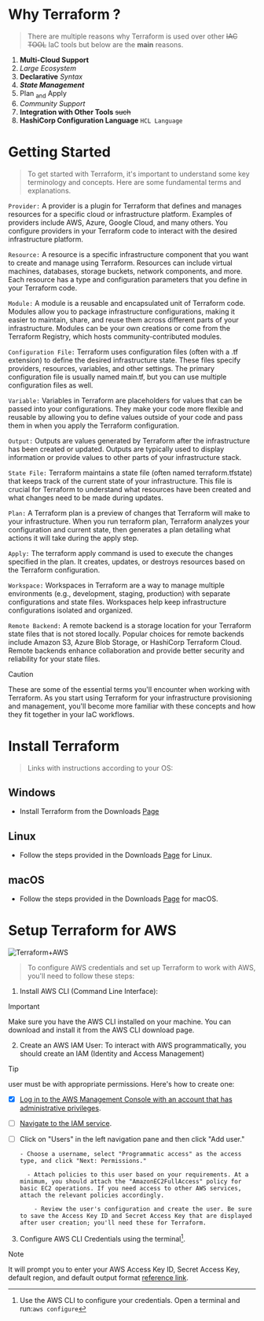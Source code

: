 

# Why Terraform ?

> There are multiple reasons why Terraform is used over other ~~IAC TOOL~~ IaC tools but below are the **main** reasons.

1. **Multi-Cloud Support**
2. *Large Ecosystem*
3. **Declarative** _Syntax_
4. ***State Management***
5. Plan <sub>and</sub> Apply
6. _Community Support_
7. **Integration with Other Tools** ~~such~~
8. **HashiCorp Configuration Language** `HCL Language`


# Getting Started

> To get started with Terraform, it's important to understand some key terminology and concepts. Here are some fundamental terms and explanations.

`Provider:` A provider is a plugin for Terraform that defines and manages resources for a specific cloud or infrastructure platform. Examples of providers include AWS, Azure, Google Cloud, and many others. You configure providers in your Terraform code to interact with the desired infrastructure platform.

`Resource:` A resource is a specific infrastructure component that you want to create and manage using Terraform. Resources can include virtual machines, databases, storage buckets, network components, and more. Each resource has a type and configuration parameters that you define in your Terraform code.

`Module:` A module is a reusable and encapsulated unit of Terraform code. Modules allow you to package infrastructure configurations, making it easier to maintain, share, and reuse them across different parts of your infrastructure. Modules can be your own creations or come from the Terraform Registry, which hosts community-contributed modules.

`Configuration File:` Terraform uses configuration files (often with a .tf extension) to define the desired infrastructure state. These files specify providers, resources, variables, and other settings. The primary configuration file is usually named main.tf, but you can use multiple configuration files as well.

`Variable:` Variables in Terraform are placeholders for values that can be passed into your configurations. They make your code more flexible and reusable by allowing you to define values outside of your code and pass them in when you apply the Terraform configuration.

`Output:` Outputs are values generated by Terraform after the infrastructure has been created or updated. Outputs are typically used to display information or provide values to other parts of your infrastructure stack.

`State File:` Terraform maintains a state file (often named terraform.tfstate) that keeps track of the current state of your infrastructure. This file is crucial for Terraform to understand what resources have been created and what changes need to be made during updates.

`Plan:` A Terraform plan is a preview of changes that Terraform will make to your infrastructure. When you run terraform plan, Terraform analyzes your configuration and current state, then generates a plan detailing what actions it will take during the apply step.

`Apply:` The terraform apply command is used to execute the changes specified in the plan. It creates, updates, or destroys resources based on the Terraform configuration.

`Workspace:` Workspaces in Terraform are a way to manage multiple environments (e.g., development, staging, production) with separate configurations and state files. Workspaces help keep infrastructure configurations isolated and organized.

`Remote Backend:` A remote backend is a storage location for your Terraform state files that is not stored locally. Popular choices for remote backends include Amazon S3, Azure Blob Storage, or HashiCorp Terraform Cloud. Remote backends enhance collaboration and provide better security and reliability for your state files.

> [!CAUTION] 
These are some of the essential terms you'll encounter when working with Terraform. As you start using Terraform for your infrastructure provisioning and management, you'll become more familiar with these concepts and how they fit together in your IaC workflows.

# Install Terraform

> Links with instructions according to your OS:

## Windows

- Install Terraform from the Downloads [Page](https://developer.hashicorp.com/terraform/downloads)

## Linux

- Follow the steps provided in the Downloads [Page](https://developer.hashicorp.com/terraform/downloads) for Linux.

## macOS

- Follow the steps provided in the Downloads [Page](https://developer.hashicorp.com/terraform/downloads) for macOS.

  
# Setup Terraform for AWS
![Terraform+AWS](https://www.pedroalonso.net/static/2a6861df2748123c1a77570b3ecf385b/e9d78/tf-aws.webp)

> To configure AWS credentials and set up Terraform to work with AWS, you'll need to follow these steps:

1. Install AWS CLI (Command Line Interface):

> [!IMPORTANT]
> Make sure you have the AWS CLI installed on your machine. You can download and install it from the AWS CLI download page.

2. Create an AWS IAM User:
To interact with AWS programmatically, you should create an IAM (Identity and Access Management)
> [!TIP]
> user must be  with appropriate permissions.
Here's how to create one:

  - [x] [Log in to the AWS Management Console with an account that has administrative privileges]([url](https://aws.amazon.com/console/)).

  - [ ] [Navigate to the IAM service]([url](https://aws.amazon.com/iam/)).

  - [ ] Click on "Users" in the left navigation pane and then click "Add user."
  
        - Choose a username, select "Programmatic access" as the access type, and click "Next: Permissions."
    
          - Attach policies to this user based on your requirements. At a minimum, you should attach the "AmazonEC2FullAccess" policy for basic EC2 operations. If you need access to other AWS services, attach the relevant policies accordingly.
      
            - Review the user's configuration and create the user. Be sure to save the Access Key ID and Secret Access Key that are displayed after user creation; you'll need these for Terraform.

3. Configure AWS CLI Credentials using the terminal[^1].

[^1]: Use the AWS CLI to configure your credentials. Open a terminal and run:`aws configure`

> [!Note]
> It will prompt you to enter your AWS Access Key ID, Secret Access Key, default region, and default output format [reference link](https://docs.aws.amazon.com/IAM/latest/UserGuide/id_credentials_access-keys.html).



